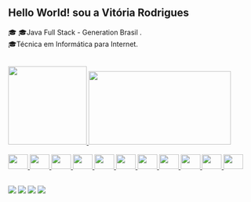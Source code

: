 <div align=>
<h2>Hello World! sou a Vitória Rodrigues <!--<img src= "https://raw.githubusercontent.com/kaueMarques/kaueMarques/master/hi.gif" width="30px"*/>-->
</div>
<div>
     
:mortar_board:
	:mortar_board:Java Full Stack - Generation Brasil . <br>
  	:mortar_board:Técnica em Informática para Internet.

 </div><br>
 <div>
  <a href="https://github.com/vitoriarodris26">
  <img height="160em" src="https://github-readme-stats.vercel.app/api?username=vitoriarodris26&show_icons=true&theme=tokyonight&include_all_commits=true&count_private=true"/>
   <img height="150em" width="290em"      src="https://github-readme-stats.vercel.app/api/top-langs/?username=vitoriarodris26&layout=compact&langs_count=7&theme=tokyonight"/>
</div> 
       
        
  

 <div style="display: inline_block"><br>
  <i class="devicon-html5-plain colored"></i>
  <img src="https://cdn.jsdelivr.net/gh/devicons/devicon/icons/html5/html5-original.svg" height="30"  width="40"  height="30" width="40" />

  <img src="https://cdn.jsdelivr.net/gh/devicons/devicon/icons/css3/css3-original.svg" height="30" width="40"  height="30" width="40" />
  <img src="https://cdn.jsdelivr.net/gh/devicons/devicon/icons/javascript/javascript-original.svg" height="30" width="40"  height="30" width="40" />
<img src="https://cdn.jsdelivr.net/gh/devicons/devicon/icons/angularjs/angularjs-plain.svg" height="30" width="40"  height="30" width="40" />
   <img src="https://cdn.jsdelivr.net/gh/devicons/devicon/icons/bootstrap/bootstrap-original.svg" height="30" width="40" />
   <img src="https://cdn.jsdelivr.net/gh/devicons/devicon/icons/figma/figma-original.svg"  height="30" width="40"  height="30" width="40" />
      <img src="https://cdn.jsdelivr.net/gh/devicons/devicon/icons/illustrator/illustrator-plain.svg" height="30" width="40"  height="30" width="40"/>
      <img src="https://cdn.jsdelivr.net/gh/devicons/devicon/icons/photoshop/photoshop-plain.svg" height="30" width="40"  height="30" width="40/>
  <img src="https://cdn.jsdelivr.net/gh/devicons/devicon/icons/php/php-plain.svg" height="30" width="40"  />
<img src="https://cdn.jsdelivr.net/gh/devicons/devicon/icons/java/java-original.svg" height="30" width="40"  height="30" width="40"  />
  <img src="https://cdn.jsdelivr.net/gh/devicons/devicon/icons/spring/spring-original.svg" height="30" width="40"  height="30" width="40"  />
  <img src="https://cdn.jsdelivr.net/gh/devicons/devicon/icons/mysql/mysql-original.svg"  height="30" width="40"  height="30" width="40"/>
      
  
</div><br>
 
  <a href="https://www.linkedin.com/in/vitoria-rodrigues-ux-ui-designer-jr-front-end-jr/" target="_blank"><img src="https://img.shields.io/badge/-LinkedIn-%230077B5?style=for-the-badge&logo=linkedin&logoColor=white" target="_blank"></a> 
      <a href="Vitória_rodris#4551" target="_blank"><img src="https://img.shields.io/badge/Discord-7289DA?style=for-the-badge&logo=discord&logoColor=white" target="_blank"></a> 
     <a href="https://www.instagram.com/vitoria.rodris/" target="_blank"><img src="https://img.shields.io/badge/-Instagram-%23E4405F?style=for-the-badge&logo=instagram&logoColor=white" target="_blank"></a>
                                                                                                                                 <a href="https://www.youtube.com/channel/UCLSApLz_pWk7gXOX1LCAAsA/featured" target="_blank"><img src="https://img.shields.io/badge/YouTube-FF0000?style=for-the-badge&logo=youtube&logoColor=white" target="_blank"></a>
     
 




  

</div>
<br>
